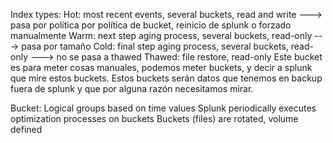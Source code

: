 Index types:
 Hot: most recent events, several buckets, read and write
   ---> pasa por política por política de bucket, reinicio de splunk o forzado manualmente
 Warm: next step aging process, several buckets, read-only
   ---> pasa por tamaño
 Cold: final step aging process, several buckets, read-only
   ---> no se pasa a thawed
 Thawed: file restore, read-only
   Este bucket es para meter cosas manuales, podemos meter buckets, y decir a splunk que mire estos buckets.
   Estos buckets serán datos que tenemos en backup fuera de splunk y que por alguna razón necesitamos mirar.

Bucket:
 Logical groups based on time values
 Splunk periodically executes optimization processes on buckets
 Buckets (files) are rotated, volume defined
